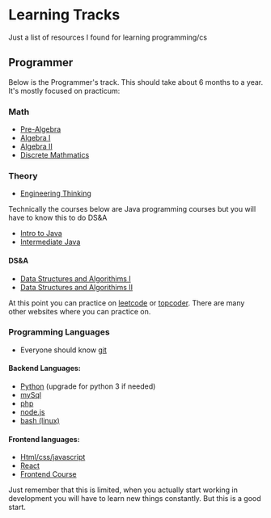 # Learning Tracks
Just a list of resources I found for learning programming/cs

## Programmer
Below is the Programmer's track. This should take about 6 months to a year. It's mostly focused on practicum:

### Math
* [Pre-Algebra](www.khanacademy.org)
* [Algebra I](www.khanacademy.org)
* [Algebra II](www.khanacademy.org)
* [Discrete Mathmatics](https://www.youtube.com/watch?v=A3Ffwsnad0k&list=PLl-gb0E4MII28GykmtuBXNUNoej-vY5Rz)

### Theory
* [Engineering Thinking](https://www.edx.org/cs50)

Technically the courses below are Java programming courses but you will have to know this to do DS&A
* [Intro to Java](https://www.codecademy.com/learn/learn-java)
* [Intermediate Java](https://www.codecademy.com/learn/learn-intermediate-java)


#### DS&A
* [Data Structures and Algorithims I](https://www.coursera.org/learn/algorithms-part1)
* [Data Structures and Algorithims II](https://www.coursera.org/learn/algorithms-part2)
 
 

At this point you can practice on [leetcode](https://leetcode.com/) or [topcoder](https://www.topcoder.com). There are many other websites where you can practice on.

### Programming Languages
* Everyone should know [git](https://git-scm.com/)

#### Backend Languages:
* [Python](https://www.codecademy.com/learn/learn-python) (upgrade for python 3 if needed)
* [mySql](https://www.codecademy.com/learn/learn-sql)
* [php](https://www.codecademy.com/learn/learn-php)
* [node.js](https://www.freecodecamp.org/)
* [bash (linux)](https://www.datacamp.com) 

#### Frontend languages:
* [Html/css/javascript](https://www.codecademy.com)
* [React](https://www.codecademy.com/learn/react-101)
* [Frontend Course](https://www.freecodecamp.org/)

Just remember that this is limited, when you actually start working in development you will have to learn new things constantly. But this is a good start.

